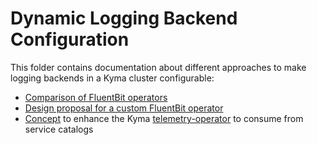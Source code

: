 # Dynamic Logging Backend Configuration

This folder contains documentation about different approaches to make logging backends in a Kyma cluster configurable:

* [Comparison of FluentBit operators](./fluentbit-operator.md)
* [Design proposal for a custom FluentBit operator](./custom-operator/dynamic-fluentbit-config.md)
* [Concept](./concept-ServiceCatalog-Integration/serviceCatalogIntegration-Concept.md) to enhance the Kyma [telemetry-operator](https://github.com/kyma-project/kyma/tree/main/components/telemetry-operator) to consume from service catalogs
